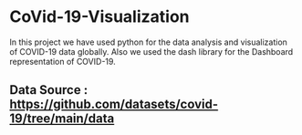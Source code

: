 # CoVid-19-Visualization
In this project we have used python for the data analysis and visualization of COVID-19 data globally. Also we used the dash library for the Dashboard representation of COVID-19.


## Data Source : https://github.com/datasets/covid-19/tree/main/data
